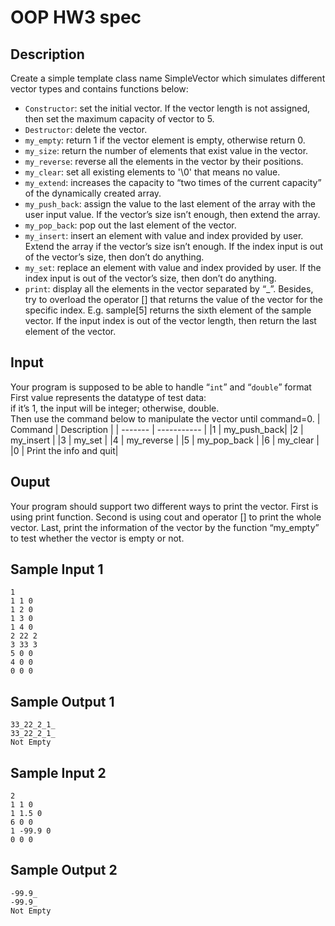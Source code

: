 # OOP HW3 spec
## Description
Create a simple template class name SimpleVector which simulates different vector types and contains functions below:
* `Constructor`: set the initial vector. If the vector length is not assigned, then set the maximum capacity of vector to 5.
* `Destructor`: delete the vector.
* `my_empty`: return 1 if the vector element is empty, otherwise return 0.
* `my_size`: return the number of elements that exist value in the vector.
* `my_reverse`: reverse all the elements in the vector by their positions.
* `my_clear`: set all existing elements to '\0' that means no value.
* `my_extend`: increases the capacity to “two times of the current capacity” of the dynamically created array.
* `my_push_back`: assign the value to the last element of the array with the user input value. If the vector’s size isn’t enough, then extend the array.
* `my_pop_back`: pop out the last element of the vector.
* `my_insert`: insert an element with value and index provided by user. Extend the array if the vector’s size isn’t enough. If the index input is out
of the vector’s size, then don’t do anything.
* `my_set`: replace an element with value and index provided by user. If the index input is out of the vector’s size, then don’t do anything.
* `print`: display all the elements in the vector separated by “_”. Besides, try to overload the operator [] that returns the value of the vector for the specific index. E.g. sample[5] returns the sixth element of the sample vector. If the input index is out of the vector length, then return the last element of the vector.

## Input
Your program is supposed to be able to handle “`int`” and “`double`” format First value represents the datatype of test data:   
if it’s 1, the input will be integer; otherwise, double.   
Then use the command below to manipulate the vector until command=0.
| Command | Description |
| ------- | ----------- |
|1        | my_push_back|
|2        | my_insert   |
|3        | my_set      |
|4        | my_reverse  |
|5        | my_pop_back |
|6        | my_clear    |
|0        | Print the info and quit|

## Ouput
Your program should support two different ways to print the vector. First is using print function. Second is using cout and operator [] to print the whole vector. Last, print the information of the vector by the function “my_empty” to test whether the vector is empty or not.

## Sample Input 1
```
1   
1 1 0   
1 2 0   
1 3 0    
1 4 0      
2 22 2     
3 33 3     
5 0 0    
4 0 0     
0 0 0     
```

## Sample Output 1
```
33_22_2_1_    
33_22_2_1_     
Not Empty     
```

## Sample Input 2
```
2    
1 1 0   
1 1.5 0     
6 0 0     
1 -99.9 0    
0 0 0    
```

## Sample Output 2
```
-99.9_    
-99.9_     
Not Empty     
```

